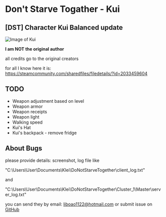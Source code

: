 # Don't Starve Togather - Kui

## [DST] Character Kui Balanced update

![Image of Kui](https://steamuserimages-a.akamaihd.net/ugc/793137290690792151/CF3EA032D5AFDCBCABA48652A393D22672A55071/)

**I am NOT the original author**

all credits go to the original creators

for all I know here it is: https://steamcommunity.com/sharedfiles/filedetails/?id=2033459604


## TODO
* Weapon adjustment based on level
* Weapon armor
* Weapon receipts
* Weapon light
* Walking speed
* Kui's Hat
* Kui's backpack - remove fridge

## About Bugs
please provide details: screenshot, log file like 

"C:\Users\User\Documents\Klei\DoNotStarveTogether\client_log.txt" 

and

"C:\Users\User\Documents\Klei\DoNotStarveTogether\Cluster_1\Master\server_log.txt"

you can send they by email: liboao1122@hotmail.com
or submit issue on [GitHub](https://github.com/boaol/dst_character_kui)
